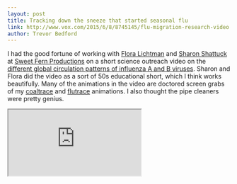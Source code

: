 ```yaml
---
layout: post
title: Tracking down the sneeze that started seasonal flu
link: http://www.vox.com/2015/6/8/8745145/flu-migration-research-video
author: Trevor Bedford
---
```


I had the good fortune of working with [Flora Lichtman](https://twitter.com/flichtman) and [Sharon Shattuck](https://twitter.com/SharonShattuck1) at [Sweet Fern Productions](http://www.sweetfernproductions.com/) on a short science outreach video on the [different global circulation patterns of influenza A and B viruses](/blog/seasonal-influenza-circulation/). Sharon and Flora did the video as a sort of 50s educational short, which I think works beautifully. Many of the animations in the video are doctored screen grabs of my [coaltrace](/projects/coaltrace/) and [flutrace](/projects/flutrace/) animations. I also thought the pipe cleaners were pretty genius.

<div class="row">
	<div class="col-md-2"></div>
	<div class="col-md-8">
		<div class="embed-responsive embed-responsive-16by9">
			<iframe class="embed-responsive-item" src="http://www.youtube.com/embed/fKRLHtO4PSE"></iframe>
		</div>
	</div>
	<div class="col-md-2"></div>
</div>